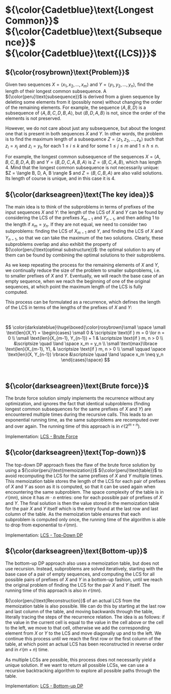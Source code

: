 # ${\color{Cadetblue}\text{Longest Common}}$ ${\color{Cadetblue}\text{Subsequence}}$ ${\color{Cadetblue}\text{(LCS)}}$

## ${\color{rosybrown}\text{Problem}}$

Given two sequences $X = \langle x_1, x_2, ..., x_m \rangle$ and $Y = \langle y_1, y_2, ..., y_n \rangle$, find the length of their longest common subsequence. A ${\color{peru}\text{subsequence}}$ is derived from a given sequence by deleting some elements from it (possibly none) without changing the order of the remaining elements. For example, the sequence $\langle A, B, D \rangle$ is a subsequence of $\langle A, B, C, D, B, A \rangle$, but $\langle B, D, A, B \rangle$ is not, since the order of the elements is not preserved.  

However, we do not care about just any subsequence, but about the longest one that is present in both sequences $X$ and $Y$. In other words, the problem is to find the maximum length of a subsequence $Z = \langle z_1, z_2, ..., z_k \rangle$ such that $z_i = x_j$ and $z_i = y_h$ for each $1 \leq i \leq k$ and for some $1 \leq j \leq m$ and $1 \leq h \leq n$.  

For example, the longest common subsequence of the sequences $X = \langle A, B, C, B, D, A, B \rangle$ and $Y = \langle B, D, C, A, B, A \rangle$ is $Z = \langle B, C, A, B \rangle$, which has length $4$. Mind that the longest common subsequence is not necessarily unique: $Z = \langle B, D, A, B \rangle $ and $Z = \langle B, C, B, A \rangle$ are also valid solutions. Its length of course is unique, and in this case it is $4$.

## ${\color{darkseagreen}\text{The key idea}}$

The main idea is to think of the subproblems in terms of prefixes of the input sequences $X$ and $Y$: the length of the LCS of $X$ and $Y$ can be found by considering the LCS of the prefixes $X_{m-1}$ and $Y_{n-1}$, and then adding $1$ to the length if $x_m = y_n$. If they are not equal, we need to consider two subproblems: finding the LCS of $X_{m-1}$ and $Y$, and finding the LCS of $X$ and $Y_{n-1}$, so that we can take the maximum of the two solutions. Clearly, these subproblems overlap and also exhibit the property of ${\color{peru}\text{optimal substructure}}$: the optimal solution to any of them can be found by combining the optimal solutions to their subproblems.  

As we keep repeating the process for the remaining elements of $X$ and $Y$, we continually reduce the size of the problem to smaller subproblems, i.e. to smaller prefixes of $X$ and $Y$. Eventually, we will reach the base case of an empty sequence, when we reach the beginning of one of the original sequences, at which point the maximum length of the LCS is fully computed.  

This process can be formulated as a recurrence, which defines the length of the LCS in terms of the lengths of the prefixes of $X$ and $Y$:

<br />

$$
\color{darkslateblue}\huge\boxed{\color{rosybrown}\small \space
\small \text{len}(X,Y) = \begin{cases}
\small 0 & \scriptsize \text{if } m = 0 \lor n = 0 \\
\small \text{len}(X_{m-1}, Y_{n-1}) + 1 & \scriptsize \text{if } m, n > 0 \\
&\scriptsize \quad \land \space x_m = y_n \\
\small \text{max}\lbrace \text{len}(X_{m-1}, Y), & \scriptsize \text{if } m, n > 0  \\
\small \qquad \space  \text{len}(X, Y_{n-1}) \rbrace &\scriptsize \quad \land \space x_m \neq y_n
\end{cases}\space}
$$

<br />

## ${\color{darkseagreen}\text{Brute force}}$

The brute force solution simply implements the recurrence without any optimization, and ignores the fact that identical subproblems (finding longest common subsequences for the same prefixes of $X$ and $Y$) are encountered multiple times during the recursive calls. This leads to an exponential running time, as the same subproblems are recomputed over and over again. The running time of this approach is in $\mathcal{O}(2^{m+n})$.

Implementation: [LCS - Brute Force](https://github.com/pl3onasm/Algorithms/tree/main/algorithms/dynamic-programming/longest-common-sub/lcs-1.c)

## ${\color{darkseagreen}\text{Top-down}}$

The top-down DP approach fixes the flaw of the brute force solution by using a ${\color{peru}\text{memoization}}$ ${\color{peru}\text{table}}$ to avoid recomputing the LCS for the same prefixes of $X$ and $Y$ multiple times. This memoization table stores the length of the LCS for each pair of prefixes of $X$ and $Y$ as soon as it is computed, so that it can be used again when encountering the same subproblem. The space complexity of the table is in $\mathcal{O}(mn)$, since it has $m \cdot n$ entries: one for each possible pair of prefixes of $X$ and $Y$. The final solution is then the value stored in the memoization table for the pair $X$ and $Y$ itself which is the entry found at the last row and last column of the table. As the memoization table ensures that each subproblem is computed only once, the running time of the algorithm is able to drop from exponential to $\mathcal{O}(mn)$.  

Implementation: [LCS - Top-Down DP](https://github.com/pl3onasm/Algorithms/blob/main/algorithms/dynamic-programming/longest-common-sub/lcs-3.c)

## ${\color{darkseagreen}\text{Bottom-up}}$

The bottom-up DP approach also uses a memoization table, but does not use recursion. Instead, subproblems are solved iteratively, starting with the base case of a pair of empty sequences, and computing the LCS for all possible pairs of prefixes of $X$ and $Y$ in a bottom-up fashion, until we reach the original problem of finding the LCS for the pair $X$ and $Y$ itself. The running time of this approach is also in $\mathcal{O}(mn)$.

${\color{peru}\text{Reconstruction}}$ of an actual LCS from the memoization table is also possible. We can do this by starting at the last row and last column of the table, and moving backwards through the table, literally tracing the steps of the recurrence relation. The idea is as follows: if the value in the current cell is equal to the value in the cell above or the cell to the left, we move to that cell, otherwise we add the corresponding element from $X$ or $Y$ to the LCS and move diagonally up and to the left. We continue this process until we reach the first row or the first column of the table, at which point an actual LCS has been reconstructed in reverse order and in $\mathcal{O}(m+n)$ time.  

As multiple LCSs are possible, this process does not necessarily yield a unique solution. If we want to return all possible LCSs, we can use a recursive backtracking algorithm to explore all possible paths through the table.

Implementation: [LCS - Bottom-up DP](https://github.com/pl3onasm/Algorithms/blob/main/algorithms/dynamic-programming/longest-common-sub/lcs-4.c)


